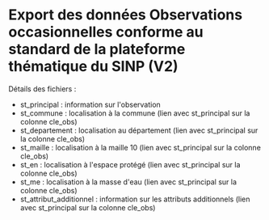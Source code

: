 Export des données Observations occasionnelles conforme au standard de la plateforme thématique du SINP (V2)
=================================================================================================================

Détails des fichiers :

* st_principal : information sur l'observation
* st_commune : localisation à la commune (lien avec st_principal sur la colonne cle_obs)
* st_departement : localisation au département (lien avec st_principal sur la colonne cle_obs)
* st_maille : localisation à la maille 10 (lien avec st_principal sur la colonne cle_obs)
* st_en : localisation à l'espace protégé (lien avec st_principal sur la colonne cle_obs)
* st_me : localisation à la masse d'eau (lien avec st_principal sur la colonne cle_obs)
* st_attribut_additionnel : information sur les attributs additionnels (lien avec st_principal sur la colonne cle_obs)
